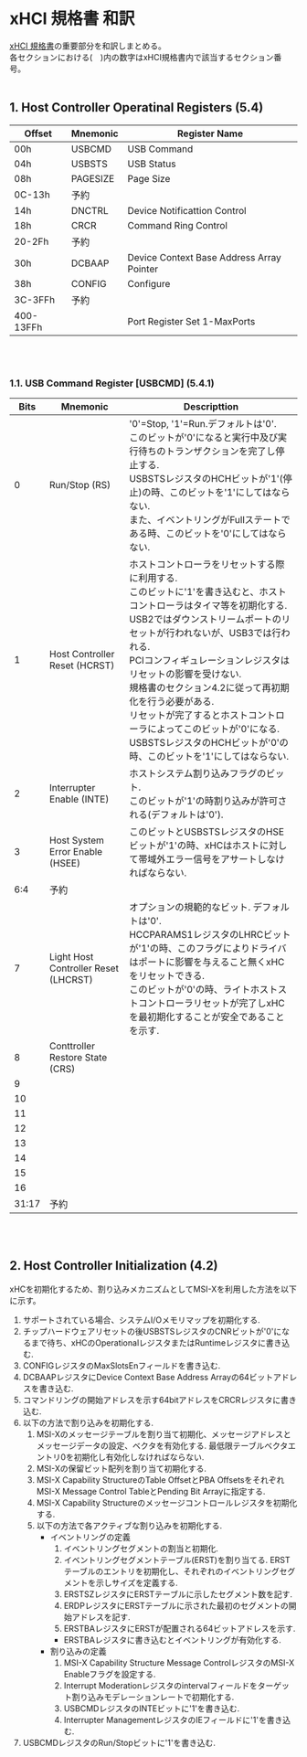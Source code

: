 # xHCI 規格書 和訳

[xHCI 規格書](https://www.intel.com/content/dam/www/public/us/en/documents/technical-specifications/extensible-host-controler-interface-usb-xhci.pdf)の重要部分を和訳しまとめる。<br>
各セクションにおける(　)内の数字はxHCI規格書内で該当するセクション番号。
<br></br>

## 1. Host Controller Operatinal Registers (5.4)

| Offset    | Mnemonic | Register Name                             |
| --------- | -------- | ----------------------------------------- |
| 00h       | USBCMD   | USB Command                               |
| 04h       | USBSTS   | USB Status                                |
| 08h       | PAGESIZE | Page Size                                 |
| 0C-13h    | 予約     |                                           |
| 14h       | DNCTRL   | Device Notificattion Control              |
| 18h       | CRCR     | Command Ring Control                      |
| 20-2Fh    | 予約     |                                           |
| 30h       | DCBAAP   | Device Context Base Address Array Pointer |
| 38h       | CONFIG   | Configure                                 |
| 3C-3FFh   | 予約     |                                           |
| 400-13FFh |          | Port Register Set 1-MaxPorts              |

<br></br>

### 1.1. USB Command Register [USBCMD] (5.4.1)

| Bits  | Mnemonic                             | Descripttion |
| ----- | ------------------------------------ | ------------ |
| 0     | Run/Stop (RS)                        | '0'=Stop, '1'=Run.デフォルトは'0'.<br>このビットが'0'になると実行中及び実行待ちのトランザクションを完了し停止する.<br>USBSTSレジスタのHCHビットが'1'(停止)の時、このビットを'1'にしてはならない.<br>また、イベントリングがFullステートである時、このビットを'0'にしてはならない. |
| 1     | Host Controller Reset (HCRST)        | ホストコントローラをリセットする際に利用する.<br>このビットに'1'を書き込むと、ホストコントローラはタイマ等を初期化する.<br>USB2ではダウンストリームポートのリセットが行われないが、USB3では行われる.<br>PCIコンフィギュレーションレジスタはリセットの影響を受けない.<br>規格書のセクション4.2に従って再初期化を行う必要がある.<br>リセットが完了するとホストコントローラによってこのビットが'0'になる.<br>USBSTSレジスタのHCHビットが'0'の時、このビットを'1'にしてはならない. |
| 2     | Interrupter Enable (INTE)            | ホストシステム割り込みフラグのビット.<br>このビットが'1'の時割り込みが許可される(デフォルトは'0'). |
| 3     | Host System Error Enable (HSEE)      | このビットとUSBSTSレジスタのHSEビットが'1'の時、xHCはホストに対して帯域外エラー信号をアサートしなければならない. |
| 6:4   | 予約 ||
| 7     | Light Host Controller Reset (LHCRST) | オプションの規範的なビット. デフォルトは'0'.<br>HCCPARAMS1レジスタのLHRCビットが'1'の時、このフラグによりドライバはポートに影響を与えること無くxHCをリセットできる.<br>このビットが'0'の時、ライトホストストコントローラリセットが完了しxHCを最初期化することが安全であることを示す. |
| 8     | Conttroller Restore State (CRS)    |  |
| 9     |||
| 10    |||
| 11    |||
| 12    |||
| 13    |||
| 14    |||
| 15    |||
| 16    |||
| 31:17 | 予約 ||

<br></br>

## 2. Host Controller Initialization (4.2)

xHCを初期化するため、割り込みメカニズムとしてMSI-Xを利用した方法を以下に示す。

1. サポートされている場合、システムI/Oメモリマップを初期化する.
2. チップハードウェアリセットの後USBSTSレジスタのCNRビットが'0'になるまで待ち、xHCのOperationalレジスタまたはRuntimeレジスタに書き込む.
3. CONFIGレジスタのMaxSlotsEnフィールドを書き込む.
4. DCBAAPレジスタにDevice Context Base Address Arrayの64ビットアドレスを書き込む.
5. コマンドリングの開始アドレスを示す64bitアドレスをCRCRレジスタに書き込む.
6. 以下の方法で割り込みを初期化する.
    1. MSI-Xのメッセージテーブルを割り当て初期化、メッセージアドレスとメッセージデータの設定、ベクタを有効化する. 最低限テーブルベクタエントリ0を初期化し有効化しなければならない.
    2. MSI-Xの保留ビット配列を割り当て初期化する.
    3. MSI-X Capability StructureのTable OffsetとPBA OffsetsをそれぞれMSI-X Message Control TableとPending Bit Arrayに指定する.
    4. MSI-X Capability Structureのメッセージコントロールレジスタを初期化する.
    5. 以下の方法で各アクティブな割り込みを初期化する.
        - イベントリングの定義
            1. イベントリングセグメントの割当と初期化.
            2. イベントリングセグメントテーブル(ERST)を割り当てる. ERSTテーブルのエントリを初期化し、それぞれのイベントリングセグメントを示しサイズを定義する.
            3. ERSTSZレジスタにERSTテーブルに示したセグメント数を記す.
            4. ERDPレジスタにERSTテーブルに示された最初のセグメントの開始アドレスを記す.
            5. ERSTBAレジスタにERSTが配置される64ビットアドレスを示す.
            - ERSTBAレジスタに書き込むとイベントリングが有効化する.
        - 割り込みの定義
            1. MSI-X Capability Structure Message ControlレジスタのMSI-X Enableフラグを設定する.
            2. Interrupt Moderationレジスタのintervalフィールドをターゲット割り込みモデレーションレートで初期化する.
            3. USBCMDレジスタのINTEビットに'1'を書き込む.
            4. Interrupter ManagementレジスタのIEフィールドに'1'を書き込む.
7. USBCMDレジスタのRun/Stopビットに'1'を書き込む.